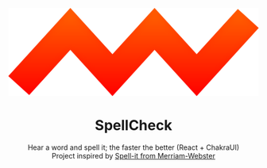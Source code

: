 <div align="center">

![SpellCheck Logo](./src/assets/spellcheck.png)

# SpellCheck
Hear a word and spell it; the faster the better (React + ChakraUI)\
Project inspired by [Spell-it from Merriam-Webster](https://www.merriam-webster.com/games/spell-it)

</div>
